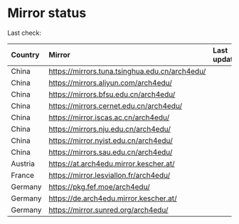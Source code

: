 <script src="./time.js"></script>
# Mirror status
Last check: <script type="text/javascript">localize(1724858526.9806318);</script>

|Country|Mirror|Last update|
|:------|:-----|:----------|
|China|https://mirrors.tuna.tsinghua.edu.cn/arch4edu/|<script type="text/javascript">localize(1724827285);</script>|
|China|https://mirrors.aliyun.com/arch4edu/|<script type="text/javascript">localize(1724827285);</script>|
|China|https://mirrors.bfsu.edu.cn/arch4edu/|<script type="text/javascript">localize(1724827285);</script>|
|China|https://mirrors.cernet.edu.cn/arch4edu/|<script type="text/javascript">localize(1724827285);</script>|
|China|https://mirror.iscas.ac.cn/arch4edu/|<script type="text/javascript">localize(1724827285);</script>|
|China|https://mirrors.nju.edu.cn/arch4edu/|<script type="text/javascript">localize(1724827285);</script>|
|China|https://mirror.nyist.edu.cn/arch4edu/|<script type="text/javascript">localize(1724827285);</script>|
|China|https://mirrors.sau.edu.cn/arch4edu/|<script type="text/javascript">localize(1724827285);</script>|
|Austria|https://at.arch4edu.mirror.kescher.at/|<script type="text/javascript">localize(1724827285);</script>|
|France|https://mirror.lesviallon.fr/arch4edu/|<script type="text/javascript">localize(1724827285);</script>|
|Germany|https://pkg.fef.moe/arch4edu/|<script type="text/javascript">localize(1724827285);</script>|
|Germany|https://de.arch4edu.mirror.kescher.at/|<script type="text/javascript">localize(1724827285);</script>|
|Germany|https://mirror.sunred.org/arch4edu/|<script type="text/javascript">localize(1724827285);</script>|

<script src="./tablefilter/tablefilter.js"></script>
<script src="./table.js"></script>